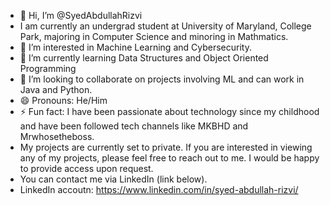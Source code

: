 - 👋 Hi, I’m @SyedAbdullahRizvi
- I am currently an undergrad student at University of Maryland, College Park, majoring in Computer Science and minoring in Mathmatics. 
- 👀 I’m interested in Machine Learning and Cybersecurity.
- 🌱 I’m currently learning Data Structures and Object Oriented Programming
- 💞️ I’m looking to collaborate on projects involving ML and can work in Java and Python.
- 😄 Pronouns: He/Him
- ⚡ Fun fact: I have been passionate about technology since my childhood and have been followed tech channels like MKBHD and Mrwhosetheboss.
- My projects are currently set to private. If you are interested in viewing any of my projects, please feel free to reach out to me. I would be happy to provide access upon request.
- You can contact me via LinkedIn (link below).
- LinkedIn accoutn: https://www.linkedin.com/in/syed-abdullah-rizvi/

<!---
SyedAbdullahRizvi/SyedAbdullahRizvi is a ✨ special ✨ repository because its `README.md` (this file) appears on your GitHub profile.
You can click the Preview link to take a look at your changes.
--->
